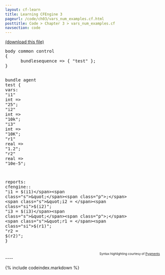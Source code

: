 ```yaml
---
layout: cf-learn
title: Learning CFEngine 3
pageurl: /code/ch03/vars_num_examples.cf.html
posttitle: Code > Chapter 3 > vars_num_examples.cf
navsection: code
---
```


[(download this file)](https://raw.github.com/zzamboni/cf-learn.info/master/src/ch03/vars_num_examples.cf)

<div class="highlight"><pre><span class="k">body</span> <span class="k">common</span> <span class="k">control</span>
<span class="p">{</span>
      <span class="kr">bundlesequence</span> <span class="o">=&gt;</span> <span class="p">{</span> <span class="s">&quot;test&quot;</span> <span class="p">};</span>
<span class="p">}</span>

<span class="k">bundle</span> <span class="k">agent</span> <span class="nf">test</span>
<span class="p">{</span>
  <span class="kd">vars</span><span class="p">:</span>
      <span class="p">&quot;</span><span class="nv">i1</span><span class="p">&quot;</span> <span class="kt">int</span> <span class="o">=&gt;</span> <span class="s">&quot;25&quot;</span><span class="p">;</span>
      <span class="p">&quot;</span><span class="nv">i2</span><span class="p">&quot;</span> <span class="kt">int</span> <span class="o">=&gt;</span> <span class="s">&quot;10k&quot;</span><span class="p">;</span>
      <span class="p">&quot;</span><span class="nv">i3</span><span class="p">&quot;</span> <span class="kt">int</span> <span class="o">=&gt;</span> <span class="s">&quot;10K&quot;</span><span class="p">;</span>
      <span class="p">&quot;</span><span class="nv">r1</span><span class="p">&quot;</span> <span class="kt">real</span> <span class="o">=&gt;</span> <span class="s">&quot;1.2&quot;</span><span class="p">;</span>
      <span class="p">&quot;</span><span class="nv">r2</span><span class="p">&quot;</span> <span class="kt">real</span> <span class="o">=&gt;</span> <span class="s">&quot;10e-5&quot;</span><span class="p">;</span>

  <span class="kd">reports</span><span class="p">:</span>
    <span class="nc">cfengine</span><span class="p">::</span>
      <span class="s">&quot;i1 = </span><span class="si">$(i1)</span><span class="s">&quot;</span><span class="p">;</span>
      <span class="s">&quot;i2 = </span><span class="si">$(i2)</span><span class="s">&quot;</span><span class="p">;</span>
      <span class="s">&quot;i3 = </span><span class="si">$(i3)</span><span class="s">&quot;</span><span class="p">;</span>
      <span class="s">&quot;r1 = </span><span class="si">$(r1)</span><span class="s">&quot;</span><span class="p">;</span>
      <span class="s">&quot;r2 = </span><span class="si">$(r2)</span><span class="s">&quot;</span><span class="p">;</span>
<span class="p">}</span>
</pre></div>

<div align="right"><font size="-2">Syntax highlighting courtesy of <a href="http://blog.zzamboni.org/cfengine3-lexer-for-pygments">Pygments</a></font></div>
----

{% include codeindex.markdown %}
